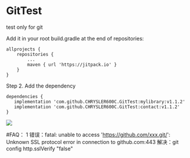 # GitTest
test only for git

 Add it in your root build.gradle at the end of repositories:

	allprojects {
		repositories {
			...
			maven { url 'https://jitpack.io' }
		}
	}
Step 2. Add the dependency

	dependencies {
	   implementation 'com.github.CHRYSLER600C.GitTest:mylibrary:v1.1.2'
	   implementation 'com.github.CHRYSLER600C.GitTest:contact:v1.1.2'
	}
 
 [![](https://jitpack.io/v/CHRYSLER600C/GitTest.svg)](https://jitpack.io/#CHRYSLER600C/GitTest)


#FAQ：
1 错误：fatal: unable to access 'https://github.com/xxx.git/': Unknown SSL protocol error in connection to github.com:443 
  解决：git config http.sslVerify "false"
